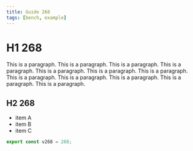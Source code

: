 ```yaml
---
title: Guide 268
tags: [bench, example]
---
```


# H1 268

This is a paragraph. This is a paragraph. This is a paragraph. This is a paragraph. This is a paragraph. This is a paragraph. This is a paragraph. This is a paragraph. This is a paragraph. This is a paragraph. This is a paragraph. This is a paragraph. 

## H2 268

- item A
- item B
- item C

```ts
export const v268 = 268;
```